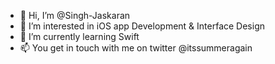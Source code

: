 - 👋 Hi, I’m @Singh-Jaskaran
- 👀 I’m interested in iOS app Development & Interface Design
- 🌱 I’m currently learning Swift 
- 📫 You get in touch with me on twitter @itssummeragain

<!---
Singh-Jaskaran/Singh-Jaskaran is a ✨ special ✨ repository because its `README.md` (this file) appears on your GitHub profile.
You can click the Preview link to take a look at your changes.
--->
